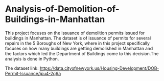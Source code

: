 # Analysis-of-Demolition-of-Buildings-in-Manhattan
This project focuses on the issuance of demolition permits issued for buildings in Manhattan. The dataset is of issuance of permits 
for several repairs in the 5 Boroughs of New York, where in this project specifically focuses on how many buildings are getting 
demolished in Manhattan and the factors which led the Department of Buildings come to this decision.The analysis is done in Python.

The dataset link: https://data.cityofnewyork.us/Housing-Development/DOB-Permit-Issuance/ipu4-2q9a

